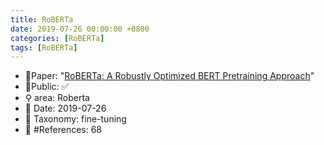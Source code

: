 ```yaml
---
title: RoBERTa
date: 2019-07-26 00:00:00 +0800
categories: [RoBERTa]
tags: [RoBERTa]
---
```


- 📙Paper: "[RoBERTa: A Robustly Optimized BERT Pretraining Approach](https://www.semanticscholar.org/paper/RoBERTa%3A-A-Robustly-Optimized-BERT-Pretraining-Liu-Ott/077f8329a7b6fa3b7c877a57b81eb6c18b5f87de)"
- 🔑Public: ✅
- ⚲ area: Roberta
- 📅 Date: 2019-07-26
- 🔎 Taxonomy: fine-tuning
- 📝 #References: 68
